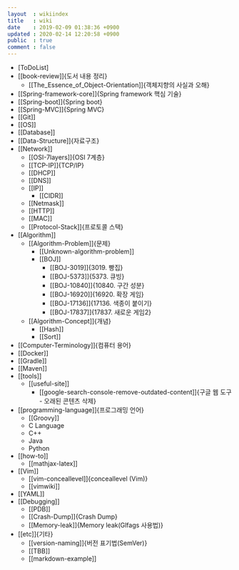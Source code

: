 ```yaml
---
layout  : wikiindex
title   : wiki
date    : 2019-02-09 01:38:36 +0900
updated : 2020-02-14 12:20:58 +0900
public  : true
comment : false
---
```


* [ToDoList]
* [[book-review]]{도서 내용 정리}
	* [[The_Essence_of_Object-Orientation]]{객체지향의 사실과 오해}
* [[Spring-framework-core]]{Spring framework 핵심 기술}
* [[Spring-boot]]{Spring boot}
* [[Spring-MVC]]{Spring MVC}
* [[Git]]
* [[OS]]
* [[Database]]
* [[Data-Structure]]{자료구조}
* [[Network]]
	* [[OSI-7layers]]{OSI 7계층}
	* [[TCP-IP]]{TCP/IP}
	* [[DHCP]]
	* [[DNS]]
	* [[IP]]
		* [[CIDR]]
	* [[Netmask]]
	* [[HTTP]]
	* [[MAC]]
	* [[Protocol-Stack]]{프로토콜 스택}
* [[Algorithm]]
	* [[Algorithm-Problem]]{문제}
		* [[Unknown-algorithm-problem]]
		* [[BOJ]]
			* [[BOJ-3019]]{3019. 빵집}
			* [[BOJ-5373]]{5373. 큐빙}
			* [[BOJ-10840]]{10840. 구간 성분}
			* [[BOJ-16920]]{16920. 확장 게임}
			* [[BOJ-17136]]{17136. 색종이 붙이기}
			* [[BOJ-17837]]{17837. 새로운 게임2}
	* [[Algorithm-Concept]]{개념}
		* [[Hash]]
		* [[Sort]]
* [[Computer-Terminology]]{컴퓨터 용어}
* [[Docker]]
* [[Gradle]]
* [[Maven]]
* [[tools]]
    * [[useful-site]]
        * [[google-search-console-remove-outdated-content]]{구글 웹 도구 - 오래된 콘텐츠 삭제}
* [[programming-language]]{프로그래밍 언어}
    * [[Groovy]]
	* C Language
	* C++
	* Java
	* Python
* [[how-to]]
    * [[mathjax-latex]]
* [[Vim]]
    * [[vim-conceallevel]]{conceallevel (Vim)}
	* [[vimwiki]]
* [[YAML]]
* [[Debugging]]
	* [[PDB]]
	* [[Crash-Dump]]{Crash Dump}
	* [[Memory-leak]]{Memory leak(Glfags 사용법)}
* [[etc]]{기타}
	* [[version-naming]]{버전 표기법(SemVer)}
	* [[TBB]]
	* [[markdown-example]]

